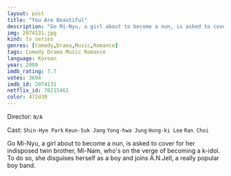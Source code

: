 ```yaml
---
layout: post
title: "You Are Beautiful"
description: "Go Mi-Nyu, a girl about to become a nun, is asked to cover for her indisposed twin brother, Mi-Nam, who's on the verge of becoming a k-idol. To do so, she disguises herself as a boy and joins A.N.Jell, a really popular boy band..."
img: 2074131.jpg
kind: tv series
genres: [Comedy,Drama,Music,Romance]
tags: Comedy Drama Music Romance 
language: Korean
year: 2009
imdb_rating: 7.7
votes: 3694
imdb_id: 2074131
netflix_id: 70215461
color: 472d30
---
```

Director: `N/A`  

Cast: `Shin-Hye Park` `Keun-Suk Jang` `Yong-hwa Jung` `Hong-ki Lee` `Ran Choi` 

Go Mi-Nyu, a girl about to become a nun, is asked to cover for her indisposed twin brother, Mi-Nam, who's on the verge of becoming a k-idol. To do so, she disguises herself as a boy and joins A.N.Jell, a really popular boy band.